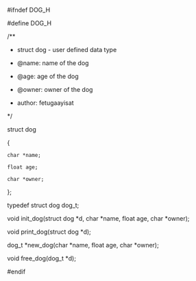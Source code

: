 #ifndef DOG_H

#define DOG_H

/**

 * struct dog - user defined data type

 * @name: name of the dog

 * @age: age of the dog

 * @owner: owner of the dog

 * author: fetugaayisat

 */

struct dog

{

	char *name;

	float age;

	char *owner;

};

typedef struct dog dog_t;

void init_dog(struct dog *d, char *name, float age, char *owner);

void print_dog(struct dog *d);

dog_t *new_dog(char *name, float age, char *owner);

void free_dog(dog_t *d);

#endif
